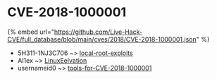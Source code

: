 # CVE-2018-1000001
{% embed url="https://github.com/Live-Hack-CVE/full_database/blob/main/cves/2018/CVE-2018-1000001.json" %}

* 5H311-1NJ3C706 ~> [local-root-exploits](https://www.alice-snow.ru/2018/database/cve-2018-1000001/local-root-exploits-5h311-1nj3c706)
* Al1ex ~> [LinuxEelvation](https://www.alice-snow.ru/2018/database/cve-2018-1000001/linuxeelvation-al1ex)
* usernameid0 ~> [tools-for-CVE-2018-1000001](https://www.alice-snow.ru/2018/database/cve-2018-1000001/tools-for-cve-2018-1000001-usernameid0)
